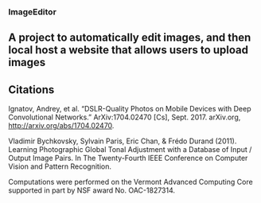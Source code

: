 ### ImageEditor
## A project to automatically edit images, and then local host a website that allows users to upload images

## Citations
Ignatov, Andrey, et al. “DSLR-Quality Photos on Mobile Devices with Deep Convolutional Networks.” ArXiv:1704.02470 [Cs], Sept. 2017. arXiv.org, http://arxiv.org/abs/1704.02470.

Vladimir Bychkovsky, Sylvain Paris, Eric Chan, & Frédo Durand (2011). Learning Photographic Global Tonal Adjustment with a Database of Input / Output Image Pairs. In The Twenty-Fourth IEEE Conference on Computer Vision and Pattern Recognition.

Computations were performed on the Vermont Advanced Computing Core supported in part by NSF award No. OAC-1827314.

